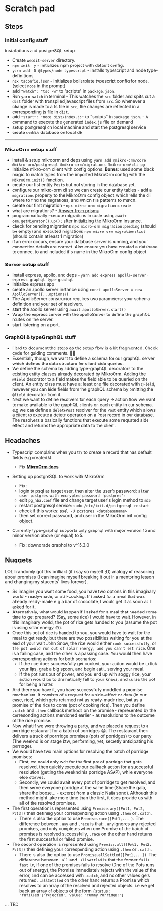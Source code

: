# Scratch pad

## Steps

### Initial config stuff

installations and postgreSQL setup

- Create `weddit-server` directory.
- `npm init -y` - initializes npm project with default config.
- `yarn add -D @types/node typescript` - installs typescript and node type-definitions
- `npx tsconfig.json` - initializes boilerplate typescript config for node. (select `node` in the prompt)
- add `"watch": "tsc -w"` to "scripts" in `package.json`.
- Run `yarn watch` in terminal - This watches the `src` folder and spits out a `dist` folder with transpiled javascript files from `src`.
  So whenever a change is made to a ts file in `src`, the changes are reflected in a corresponding js file in `dist`.
- add `"start": "node dist/index.js"` to "scripts" in `package.json`. - A command to execute the generated `index.js` file on demand
- setup postgresql on local machine and start the postgresql service
- create `weddit` database on local db

---

### MicroOrm setup stuff

- install & setup mikroorm and deps using `yarn add @mikro-orm/core @mikro-orm/postgresql @mikro-orm/migrations @mikro-orm/cli pg`
- Initialize mikro-orm client with config options. **Bonus**: used some black magic to match types from the imported MikroOrm config with the `MikroOrm.init()` function.
- create our fist entity `Posts` but not storing in the database yet.
- configure our mikro-orm cli so we can create our entity tables - add a `migrations` property to the MikroOrm config object, which tells the cli where to find the migrations, and which file patterns to match.
- create our first migration - `npx mikro-orm migration:create`
- what are migrations? - [Answer from prisma](https://www.prisma.io/dataguide/types/relational/what-are-database-migrations)
- programmatically execute migrations in code using `await orm.getMigrator().up();` after initializing the MikroOrm instance.
- check for pending migrations `npx micro-orm migration:pending` (should be empty) and executed migrations `npx micro-orm migration:list` (should contain at least 1 migration)
- if an error occurs, ensure your database server is running, and your connection details are correct. Also ensure you have created a database to connect to and included it's name in the MikroOrm config object

### Server setup stuff

- Install express, apollo, and deps - `yarn add express apollo-server-express graphql type-graphql`
- Initialize express app
- create an apollo server instance using `const apolloServer = new ApolloServer({...options})`
- The ApolloServer constructor requires two parameters: your schema definition and your set of resolvers.
- start the apollo server using `await apolloServer.start()`
- Wrap the express server with the apolloServer to define the graphQL routes on the server.
- start listening on a port.

### GraphQl & typeGraphQL stuff

- Hard to document the steps as the setup flow is a bit fragmented. Check code for guiding comments. 👍🏿
- Essentially though, we want to define a schema for our graphQL server which defines the data structure for client-side queries.
- We define the schema by adding type-graphQL decorators to the existing entity classes already decorated by MikroOrm. Adding the `@Field` decorator to a field makes the field able to be queried on the client. An entity class must have at least one file decorated with `@Field`, however you can hide fields from the graphQL schema by omitting the `@Field` decorator from it.
- Next we want to define resolvers for each query -> action flow we want to make available to the graphQL clients on each entity in our schema. e.g we can define a `deletePost` resolver for the `Post` entity which allows a client to execute a delete operation on a Post record in our database. The resolvers a basically functions that execute some requsted side effect and returns the appropriate data to the client.

## Headaches

- Typescript complains when you try to create a record that has default fields e.g createdAt.

  - Fix **[MicroOrm docs](https://mikro-orm.io/docs/property-validation#properties-with-default-value)**

- Setting up postgreSQL to work with MikroOrm

  - Fix:
  - login to psql as target user, then alter the user's password: `alter user postgres with encrypted password 'postgres';`
  - edit `pg_hba.conf` file and change target user's login method to `md5`
  - restart postgresql service: `sudo /etc/init.d/postgresql restart`
  - check if this works: `psql -U postgres <databasename>`
  - then set correct password, and user in the MikroOrm init config object.

- Currently type-graphql supports only graphql with major version 15 and minor version above (or equal) to 5.
  - Fix: downgrade graphql to v^15.3.0

## Nuggets

LOL I randomly got this brilliant (if i say so myself ;D) analogy of reasoning about promises (I can imagine myself breaking it out in a mentoring lesson and changing my students' lives forever).

- So imagine you want some food, you have two options in this imaginary world - ready-made, or still-cooking. If i asked for a meal that was already ready-made e.g a bar of chocolate, I would get it as soon as I asked for it.
- Alternatively, what would happen if I asked for a meal that needed some time to get prepared? (Say, some rice) I would have to wait. However, in this imaginary world, the pot of rice gets handed to you (assume the pot is using solar energy 🌞).
- Once this pot of rice is handed to you, you would have to wait for the meal to get ready, but there are two possibilities waiting for you at the end of your wait John Snow, the rice would either `cook successfully`, or `the pot would run out of solar energy, and you can't eat rice`. One is a failing case, and the other is a passing case. You would then have corresponding actions for both scenarios:
  - If the rice does successfully get cooked, your action would be to lick your lips, grab a big spoon, and begin eati.. serving your meal.
  - If the pot runs out of power, and you end up with soggy rice, your action would be to dramatically fall to your knees, and curse the pot for being a hater.
- And there you have it, you have successfully modelled a promise mechanism. It consists of a request for a side-effect or data (in our case, rice), which gets returned not as ready-made rice, but as a promise of the rice to come (pot of cooking rice). Then you define `.catch` and `.then` callback methods on the promise - represented by the corresonding actions mentioned earlier - as resolutions to the outcome of the rice promise.
- Now what if we were throwing a party, and we placed a request to a porridge restaurant for a batch of porridges 😂. The restaurant then delivers a truck of porrridge promises (pots of porridges) to our party (The weeknd is on stage btw, performing, yet, secretly anticipating his porridge).
- We would have two main options for resolving the batch of porridge promises:
  - First, we could only wait for the first pot of porridge that gets resolved, then quickly execute our callback action for a successful resolution (getting the weeknd his porridge ASAP), while everyone else starves.
  - Secondly, we could await every pot of porridge to get resolved, and then serve everyone porridge at the same time (Share the gala, share the booze... - excerpt from a classic Naija song). Although this method might take more time than the first, it does provide us with all of the resolved promises.
- The first operation is represented using `Promise.any([Pot1, Pot2, Pot3])` then defining your corresponding action using `.then` or `.catch`.
  - There is also the option to use `Promise.race([Pot1,...])`. The difference between `.any` and `.race` is that: `.any` ignores any rejected promises, and only completes when one Promise of the batch of promises is resolved successfully, `.race` on the other hand returns the first successful or failed promise.
- The second operation is represented using `Promise.all([Pot1, Pot2, Pot3])` then defining your corresponding action using `.then` or `.catch`.
  - There is also the option to use `Promise.allSettled([Pot1,...])`. The difference between `.all` and `.allSettled` is that the former `fails fast` i.e, if one of the promises fails to resolve (One of the Pots runs out of energy), the Promise immediately rejects with the value of the error, and can be accessed with `.catch`, and no other values gets returned. `.allSettled` on the other hand returns a Promise which resolves to an array of the resolved and rejected objects. i.e we get back an array of objects of the form `{status: 'fufilled'|'rejected', value: 'Yummy Porridge!'}`

... TBC
